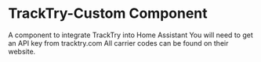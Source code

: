 # TrackTry-Custom Component
 A component to integrate TrackTry into Home Assistant
 You will need to get an API key from tracktry.com
 All carrier codes can be found on their website.
 
